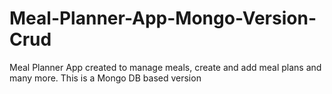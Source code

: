 # Meal-Planner-App-Mongo-Version-Crud
Meal Planner App created to manage meals, create and add meal plans and many more. This is a Mongo DB based version
